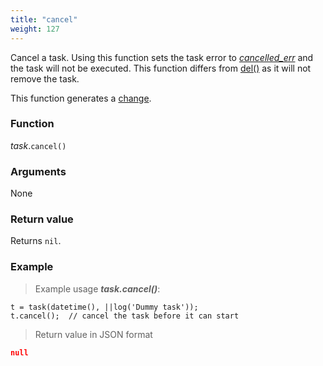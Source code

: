 ```yaml
---
title: "cancel"
weight: 127
---
```


Cancel a task. Using this function sets the task error to *[cancelled_err](../../../errors//cancelled_err)* and the task will not be executed. This function differs from [del()](../del) as it will not remove the task.

This function generates a [change](../../../overview/changes).

### Function

*task*.`cancel()`

### Arguments

None

### Return value

Returns `nil`.

### Example

> Example usage ***task.cancel()***:

```thingsdb,json_response
t = task(datetime(), ||log('Dummy task'));
t.cancel();  // cancel the task before it can start
```

> Return value in JSON format

```json
null
```
